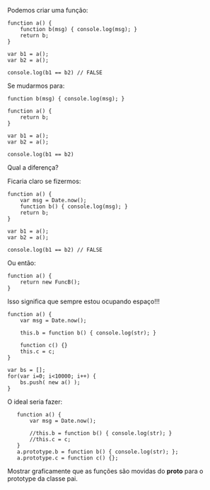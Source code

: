 Podemos criar uma função:

    function a() {
        function b(msg) { console.log(msg); }        
        return b;
    }

    var b1 = a();
    var b2 = a();
    
    console.log(b1 == b2) // FALSE
    
Se mudarmos para:

    function b(msg) { console.log(msg); }
        
    function a() {
        return b;
    }

    var b1 = a();
    var b2 = a();
    
    console.log(b1 == b2)

Qual a diferença?

Ficaria claro se fizermos:

    function a() {
        var msg = Date.now();
        function b() { console.log(msg); }        
        return b;
    }

    var b1 = a();
    var b2 = a();
    
    console.log(b1 == b2) // FALSE
    
Ou então:

    function a() {
        return new FuncB();
    }
    
Isso significa que sempre estou ocupando espaço!!!

    function a() {
        var msg = Date.now();
        
        this.b = function b() { console.log(str); }
        
        function c() {}
        this.c = c;
    }

    var bs = [];
    for(var i=0; i<10000; i++) {
        bs.push( new a() );
    }
    
O ideal seria fazer:

       function a() {
           var msg = Date.now();
           
           //this.b = function b() { console.log(str); }
           //this.c = c;
       }
       a.prototype.b = function b() { console.log(str); };
       a.prototype.c = function c() {};
       
Mostrar graficamente que as funções são movidas do __proto__ para o prototype
da classe pai.       